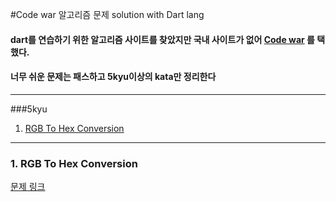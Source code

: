 #Code war 알고리즘 문제 solution with Dart lang

#### dart를 연습하기 위한 알고리즘 사이트를 찾았지만 국내 사이트가 없어 [Code war](https://www.codewars.com/) 를 택했다.

#### 너무 쉬운 문제는 패스하고 5kyu이상의 kata만 정리한다

---

###5kyu
1. [RGB To Hex Conversion](#1.-RGB-To-Hex-Conversion
   ) 
    
***

### 1. RGB To Hex Conversion
[문제 링크](https://www.codewars.com/kata/513e08acc600c94f01000001)


